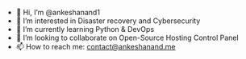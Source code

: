 - 👋 Hi, I’m @ankeshanand1
- 👀 I’m interested in Disaster recovery and Cybersecurity
- 🌱 I’m currently learning Python & DevOps
- 💞️ I’m looking to collaborate on Open-Source Hosting Control Panel
- 📫 How to reach me: contact@ankeshanand.me

<!---
ankeshanand1/ankeshanand1 is a ✨ special ✨ repository because its `README.md` (this file) appears on your GitHub profile.
You can click the Preview link to take a look at your changes.
--->
